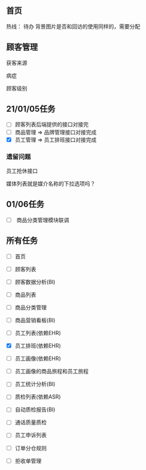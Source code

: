 ## 首页

热线： 待办 背景图片是否和回访的使用同样的，需要分配



## 顾客管理

获客来源

病症

顾客级别



## 21/01/05任务

- [ ] 顾客列表后端提供的接口对接完
- [ ] 商品管理 =>  品牌管理接口对接完成
- [x] 员工管理 => 员工排班接口对接完成

### 遗留问题

员工抢休接口



媒体列表就是媒介名称的下拉选项吗？



## 01/06任务

- [ ] ​	商品分类管理模块联调

## 所有任务

- [ ] 首页
- [ ] 顾客列表
- [ ] 顾客数据分析(BI)
- [ ] 商品列表
- [ ] 商品分类管理
- [ ] 商品营销看板(BI)
- [ ] 员工列表(依赖EHR)
- [x] 员工排班(依赖EHR)
- [ ] 员工画像(依赖EHR)
- [ ] 员工画像的商品旅程和员工旅程
- [ ] 员工统计分析(BI)
- [ ] 质检列表(依赖ASR)
- [ ] 自动质检报告(BI)
- [ ] 通话质量质检
- [ ] 员工申诉列表
- [ ] 订单分仓规则
- [ ] 拒收单管理









